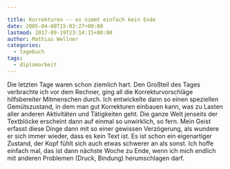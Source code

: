 ```yaml
---

title: Korrekturen -- es nimmt einfach kein Ende
date: 2005-04-08T15:03:27+00:00
lastmod: 2017-09-19T23:14:15+00:00
author: Mathias Wellner
categories:
  - tagebuch
tags:
  - diplomarbeit
---
```

Die letzten Tage waren schon ziemlich hart. Den Großteil des Tages verbrachte ich vor dem Rechner, ging all die Korrekturvorschläge hilfsbereiter Mitmenschen durch. Ich entwickelte dann so einen speziellen Gemütszustand, in dem man gut Korrekturen einbauen kann, was zu Lasten aller anderen Aktivitäten und Tätigkeiten geht. Die ganze Welt jenseits der Textblöcke erscheint dann auf einmal so unwirklich, so fern. Mein Geist erfasst diese Dinge dann mit so einer gewissen Verzögerung, als wundere er sich immer wieder, dass es kein Text ist. Es ist schon ein eigenartiger Zustand, der Kopf fühlt sich auch etwas schwerer an als sonst. Ich hoffe einfach mal, das ist dann nächste Woche zu Ende, wenn ich mich endlich mit anderen Problemen (Druck, Bindung) herumschlagen darf.